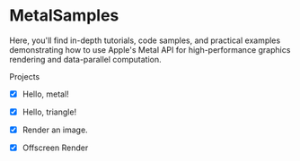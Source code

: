 # MetalSamples
Here, you'll find in-depth tutorials, code samples, and practical examples demonstrating how to use Apple's Metal API for high-performance graphics rendering and data-parallel computation.

Projects

- [x] Hello, metal!
- [x] Hello, triangle!
- [x] Render an image.
- [x] Offscreen Render

